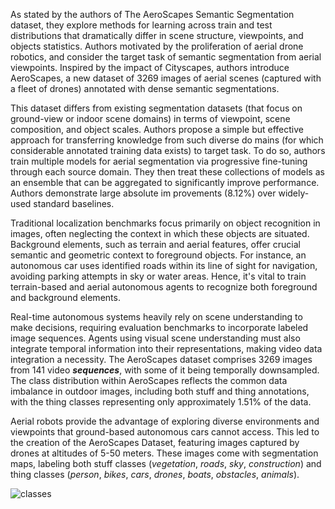 As stated by the authors of The AeroScapes Semantic Segmentation dataset, they explore methods for learning across train and test distributions that dramatically differ in scene structure, viewpoints, and objects statistics. Authors motivated by the proliferation of aerial drone robotics, and consider the target task of semantic segmentation from aerial viewpoints. Inspired by the impact of Cityscapes, authors introduce AeroScapes, a new dataset of 3269 images of aerial scenes (captured with a fleet of drones) annotated with dense semantic segmentations.

This dataset differs from existing segmentation datasets (that focus on ground-view or indoor scene domains) in terms of viewpoint, scene composition, and object scales. Authors propose a simple but effective approach for transferring knowledge from such diverse do mains (for which considerable annotated training data exists) to target task. To do so, authors train multiple models for aerial segmentation via progressive fine-tuning through each source domain. They then treat these collections of models as an ensemble that can be aggregated to significantly improve performance. Authors demonstrate large absolute im provements (8.12%) over widely-used standard baselines.

Traditional localization benchmarks focus primarily on object recognition in images, often neglecting the context in which these objects are situated. Background elements, such as terrain and aerial features, offer crucial semantic and geometric context to foreground objects. For instance, an autonomous car uses identified roads within its line of sight for navigation, avoiding parking attempts in sky or water areas. Hence, it's vital to train terrain-based and aerial autonomous agents to recognize both foreground and background elements.

Real-time autonomous systems heavily rely on scene understanding to make decisions, requiring evaluation benchmarks to incorporate labeled image sequences. Agents using visual scene understanding must also integrate temporal information into their representations, making video data integration a necessity. The AeroScapes dataset comprises 3269 images from 141 video ***sequences***, with some of it being temporally downsampled. The class distribution within AeroScapes reflects the common data imbalance in outdoor images, including both stuff and thing annotations, with the thing classes representing only approximately 1.51% of the data.

Aerial robots provide the advantage of exploring diverse environments and viewpoints that ground-based autonomous cars cannot access. This led to the creation of the AeroScapes Dataset, featuring images captured by drones at altitudes of 5-50 meters. These images come with segmentation maps, labeling both stuff classes (*vegetation*, *roads*, *sky*, *construction*) and thing classes (*person*, *bikes*, *cars*, *drones*, *boats*, *obstacles*, *animals*).

![classes](https://i.ibb.co/GQYCgrZ/data-montage-1.jpg)
